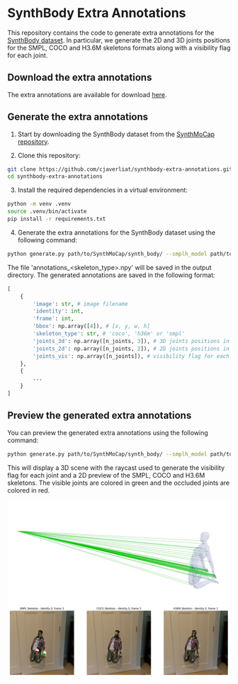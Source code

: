 # SynthBody Extra Annotations

This repository contains the code to generate extra annotations for the [SynthBody dataset](https://github.com/microsoft/SynthMoCap). In particular, we generate the 2D and 3D joints positions for the SMPL, COCO and H3.6M skeletons formats along with a visibility flag for each joint.

## Download the extra annotations

The extra annotations are available for download [here]().

## Generate the extra annotations

1. Start by downloading the SynthBody dataset from the [SynthMoCap repository](https://github.com/microsoft/SynthMoCap/blob/main/DATASETS.md).

2. Clone this repository:
```sh
git clone https://github.com/cjaverliat/synthbody-extra-annotations.git
cd synthbody-extra-annotations
```

3. Install the required dependencies in a virtual environment:
```sh
python -m venv .venv
source .venv/bin/activate
pip install -r requirements.txt
```

4. Generate the extra annotations for the SynthBody dataset using the following command:
```sh
python generate.py path/to/SynthMoCap/synth_body/ --smplh_model path/to/smplh/model_neutral.npz --output_dir ./output/extra_annotations/ --skeleton_type coco --visibility_threshold 0.3 --n_workers 8
```
The file 'annotations_<skeleton_type>.npy' will be saved in the output directory.
The generated annotations are saved in the following format:
```python
[
    {
        'image': str, # image filename
        'identity': int,
        'frame': int,
        'bbox': np.array([4]), # [x, y, w, h]
        'skeleton_type': str, # 'coco', 'h36m' or 'smpl'
        'joints_3d': np.array([n_joints, 3]), # 3D joints positions in the format specified by 'skeleton_type' (eg. coco is 17 joints)
        'joints_2d': np.array([n_joints, 2]), # 2D joints positions in the format specified by 'skeleton_type' (eg. coco is 17 joints)
        'joints_vis': np.array([n_joints]), # visibility flag for each joint
    },
    {
        ...
    }
]
```

## Preview the generated extra annotations

You can preview the generated extra annotations using the following command:
```sh
python generate.py path/to/SynthMoCap/synth_body/ --smplh_model path/to/smplh/model_neutral.npz --skeleton_type coco --visibility_threshold 0.3 --preview_2d --preview_3d
```
This will display a 3D scene with the raycast used to generate the visibility flag for each joint and a 2D preview of the SMPL, COCO and H3.6M skeletons. The visible joints are colored in green and the occluded joints are colored in red.

![3D preview of joints raycast on SMPL mesh](img/preview_3d.png)
![2D preview of SMPL, COCO and H3.6M skeletons. Visible joints are green. Occluded joints are red.](img/preview_2d.png)